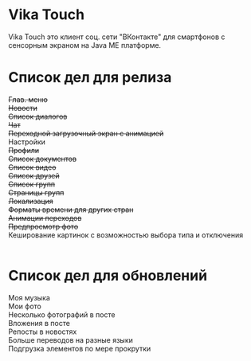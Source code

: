 # Vika Touch
Vika Touch это клиент соц. сети "ВКонтакте" для смартфонов с сенсорным экраном на Java ME платформе.

# Список дел для релиза
<s>Глав. меню</s><br/>
<s>Новости</s><br/>
<s>Список диалогов</s><br/>
<s>Чат</s><br/>
<s>Переходной загрузочный экран с анимацией</s><br/>
Настройки<br/>
<s>Профили</s><br/>
<s>Список документов</s><br/>
<s>Список видео</s><br/>
<s>Список друзей</s><br/>
<s>Список групп</s><br/>
<s>Страницы групп</s><br/>
<s>Локализация</s><br/>
<s>Форматы времени для других стран</s><br/>
<s>Анимации переходов</s><br/>
<s>Предпросмотр фото</s><br/>
Кеширование картинок с возможностью выбора типа и отключения<br/>
<br/>
# Список дел для обновлений
Моя музыка<br/>
Мои фото<br/>
Несколько фотографий в посте<br/>
Вложения в посте<br/>
Репосты в новостях<br/>
Больше переводов на разные языки<br/>
Подгрузка элементов по мере прокрутки<br/>
